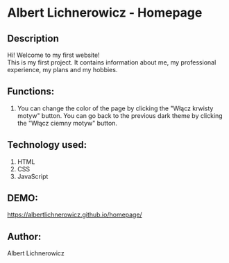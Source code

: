 ﻿# Albert Lichnerowicz - Homepage

## Description

Hi! Welcome to my first website!   
This is my first project. It contains information about me, my professional experience, my plans and my hobbies.

## Functions:

1. You can change the color of the page by clicking the "Włącz krwisty motyw" button. You can go back to the previous dark theme by clicking the "Włącz ciemny motyw" button.

##  Technology used:

1.  HTML
2.  CSS
3.  JavaScript

## DEMO:

https://albertlichnerowicz.github.io/homepage/

## Author:

Albert Lichnerowicz

